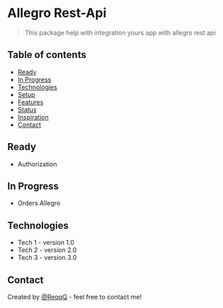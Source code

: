# Allegro Rest-Api
> This package help with integration yours app with allegro rest api

## Table of contents
* [Ready](#ready)
* [In Progress](#in-progress)
* [Technologies](#technologies)
* [Setup](#setup)
* [Features](#features)
* [Status](#status)
* [Inspiration](#inspiration)
* [Contact](#contact)

## Ready
* Authorization

## In Progress
* Orders Allegro

## Technologies
* Tech 1 - version 1.0
* Tech 2 - version 2.0
* Tech 3 - version 3.0


## Contact
Created by [@ReqqQ](https://github.com/ReqqQ) - feel free to contact me!
